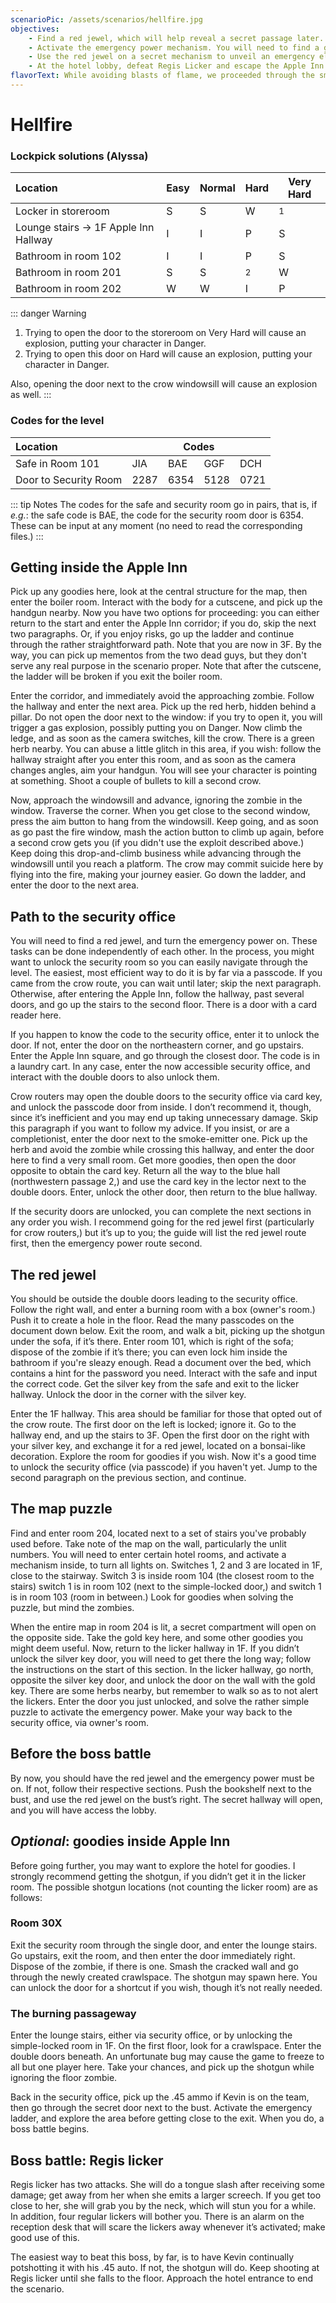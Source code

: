 ```yaml
---
scenarioPic: /assets/scenarios/hellfire.jpg
objectives:
    - Find a red jewel, which will help reveal a secret passage later. You will need to find a silver key in the process.
    - Activate the emergency power mechanism. You will need to find a gold key in the process.
    - Use the red jewel on a secret mechanism to unveil an emergency elevator, which only works when the emergency power mechanism is active.
    - At the hotel lobby, defeat Regis Licker and escape the Apple Inn through the main entrance.
flavorText: While avoiding blasts of flame, we proceeded through the smoke-encased hotel. We now knew the true meaning of "Hell."
---
```

# Hellfire

<ScenarioOverviewCard/>

### Lockpick solutions (Alyssa)

Location|Easy|Normal|Hard|Very Hard
:---|---|---|---|---
Locker in storeroom|S|S|W|<sup>1</sup>
Lounge stairs &#8594; 1F Apple Inn Hallway|I|I|P|S
Bathroom in room 102|I|I|P|S
Bathroom in room 201|S|S|<sup>2</sup>|W
Bathroom in room 202|W|W|I|P

::: danger Warning
1. Trying to open the door to the storeroom on Very Hard will cause an explosion, putting your character in Danger.
2. Trying to open this door on Hard will cause an explosion, putting your character in Danger.

Also, opening the door next to the crow windowsill will cause an explosion as well.
:::

### Codes for the level

<table>
<thead>
<tr><th style="text-align: left;">Location</th><th colspan="4">Codes</th></tr>
</thead>
<tbody>
<tr><td>Safe in Room 101</td><td>JIA</td><td>BAE</td><td>GGF</td><td>DCH</td></tr>
<tr><td>Door to Security Room</td><td>2287</td><td>6354</td><td>5128</td><td>0721</td></tr>
</tbody>
</table>

::: tip Notes
The codes for the safe and security room go in pairs, that is, if _e.g._: the safe code is BAE, the code for the security room door is 6354. These can be input at any moment (no need to read the corresponding files.)
:::

## Getting inside the Apple Inn

Pick up any goodies here, look at the central structure for the map, then enter the boiler room. Interact with the body for a cutscene, and pick up the handgun nearby. Now you have two options for proceeding: you can either return to the start and enter the Apple Inn corridor; if you do, skip the next two paragraphs. Or, if you enjoy risks, go up the ladder and continue through the rather straightforward path. Note that you are now in 3F. By the way, you can pick up mementos from the two dead guys, but they don't serve any real purpose in the scenario proper. Note that after the cutscene, the ladder will be broken if you exit the boiler room.

Enter the corridor, and immediately avoid the approaching zombie. Follow the hallway and enter the next area. Pick up the red herb, hidden behind a pillar. Do not open the door next to the window: if you try to open it, you will trigger a gas explosion, possibly putting you on Danger. Now climb the ledge, and as soon as the camera switches, kill the crow. There is a green herb nearby. You can abuse a little glitch in this area, if you wish: follow the hallway straight after you enter this room, and as soon as the camera changes angles, aim your handgun. You will see your character is pointing at something. Shoot a couple of bullets to kill a second crow.

Now, approach the windowsill and advance, ignoring the zombie in the window. Traverse the corner. When you get close to the second window, press the aim button to hang from the windowsill. Keep going, and as soon as go past the fire window, mash the action button to climb up again, before a second crow gets you (if you didn't use the exploit described above.) Keep doing this drop-and-climb business while advancing through the windowsill until you reach a platform. The crow may commit suicide here by flying into the fire, making your journey easier. Go down the ladder, and enter the door to the next area.

## Path to the security office

You will need to find a red jewel, and turn the emergency power on. These tasks can be done independently of each other. In the process, you might want to unlock the security room so you can easily navigate through the level. The easiest, most efficient way to do it is by far via a passcode. If you came from the crow route, you can wait until later; skip the next paragraph. Otherwise, after entering the Apple Inn, follow the hallway, past several doors, and go up the stairs to the second floor. There is a door with a card reader here.

If you happen to know the code to the security office, enter it to unlock the door. If not, enter the door on the northeastern corner, and go upstairs. Enter the Apple Inn square, and go through the closest door. The code is in a laundry cart. In any case, enter the now accessible security office, and interact with the double doors to also unlock them.

Crow routers may open the double doors to the security office via card key, and unlock the passcode door from inside. I don’t recommend it, though, since it’s inefficient and you may end up taking unnecessary damage. Skip this paragraph if you want to follow my advice. If you insist, or are a completionist, enter the door next to the smoke-emitter one. Pick up the herb and avoid the zombie while crossing this hallway, and enter the door here to find a very small room. Get more goodies, then open the door opposite to obtain the card key. Return all the way to the blue hall (northwestern passage 2,) and use the card key in the lector next to the double doors. Enter, unlock the other door, then return to the blue hallway.

If the security doors are unlocked, you can complete the next sections in any order you wish. I recommend going for the red jewel first (particularly for crow routers,) but it’s up to you; the guide will list the red jewel route first, then the emergency power route second.

## The red jewel

You should be outside the double doors leading to the security office. Follow the right wall, and enter a burning room with a box (owner's room.) Push it to create a hole in the floor. Read the many passcodes on the document down below. Exit the room, and walk a bit, picking up the shotgun under the sofa, if it’s there. Enter room 101, which is right of the sofa; dispose of the zombie if it’s there; you can even lock him inside the bathroom if you're sleazy enough. Read a document over the bed, which contains a hint for the password you need. Interact with the safe and input the correct code. Get the silver key from the safe and exit to the licker hallway. Unlock the door in the corner with the silver key.

Enter the 1F hallway. This area should be familiar for those that opted out of the crow route. The first door on the left is locked; ignore it. Go to the hallway end, and up the stairs to 3F. Open the first door on the right with your silver key, and exchange it for a red jewel, located on a bonsai-like decoration. Explore the room for goodies if you wish. Now it's a good time to unlock the security office (via passcode) if you haven't yet. Jump to the second paragraph on the previous section, and continue.

## The map puzzle

Find and enter room 204, located next to a set of stairs you've probably used before. Take note of the map on the wall, particularly the unlit numbers. You will need to enter certain hotel rooms, and activate a mechanism inside, to turn all lights on. Switches 1, 2 and 3 are located in 1F, close to the stairway. Switch 3 is inside room 104 (the closest room to the stairs) switch 1 is in room 102 (next to the simple-locked door,) and switch 1 is in room 103 (room in between.) Look for goodies when solving the puzzle, but mind the zombies.

<ElectricalPuzzle scenario="hellfire"/>

When the entire map in room 204 is lit, a secret compartment will open on the opposite side. Take the gold key here, and some other goodies you might deem useful. Now, return to the licker hallway in 1F. If you didn’t unlock the silver key door, you will need to get there the long way; follow the instructions on the start of this section. In the licker hallway, go north, opposite the silver key door, and unlock the door on the wall with the gold key. There are some herbs nearby, but remember to walk so as to not alert the lickers. Enter the door you just unlocked, and solve the rather simple puzzle to activate the emergency power. Make your way back to the security office, via owner's room.


## Before the boss battle

By now, you should have the red jewel and the emergency power must be on. If not, follow their respective sections. Push the bookshelf next to the bust, and use the red jewel on the bust’s right. The secret hallway will open, and you will have access the lobby.

## *Optional*: goodies inside Apple Inn

Before going further, you may want to explore the hotel for goodies. I strongly recommend getting the shotgun, if you didn’t get it in the licker room. The possible shotgun locations (not counting the licker room) are as follows:

### Room 30X

Exit the security room through the single door, and enter the lounge stairs. Go upstairs, exit the room, and then enter the door immediately right. Dispose of the zombie, if there is one. Smash the cracked wall and go through the newly created crawlspace. The shotgun may spawn here. You can unlock the door for a shortcut if you wish, though it’s not really needed.

### The burning passageway

Enter the lounge stairs, either via security office, or by unlocking the simple-locked room in 1F. On the first floor, look for a crawlspace. Enter the double doors beneath. An unfortunate bug may cause the game to freeze to all but one player here. Take your chances, and pick up the shotgun while ignoring the floor zombie.

Back in the security office, pick up the .45 ammo if Kevin is on the team, then go through the secret door next to the bust. Activate the emergency ladder, and explore the area before getting close to the exit. When you do, a boss battle begins.

## Boss battle: Regis licker

Regis licker has two attacks. She will do a tongue slash after receiving some damage; get away from her when she emits a larger screech. If you get too close to her, she will grab you by the neck, which will stun you for a while. In addition, four regular lickers will bother you. There is an alarm on the reception desk that will scare the lickers away whenever it’s activated; make good use of this.

The easiest way to beat this boss, by far, is to have Kevin continually potshotting it with his .45 auto. If not, the shotgun will do. Keep shooting at Regis licker until she falls to the floor. Approach the hotel entrance to end the scenario.

